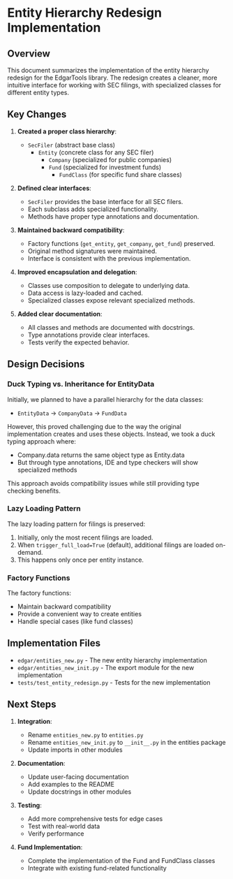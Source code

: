 # Entity Hierarchy Redesign Implementation

## Overview

This document summarizes the implementation of the entity hierarchy redesign for the EdgarTools library. The redesign creates a cleaner, more intuitive interface for working with SEC filings, with specialized classes for different entity types.

## Key Changes

1. **Created a proper class hierarchy**:
   - `SecFiler` (abstract base class)
     - `Entity` (concrete class for any SEC filer)
       - `Company` (specialized for public companies)
       - `Fund` (specialized for investment funds)
         - `FundClass` (for specific fund share classes)

2. **Defined clear interfaces**:
   - `SecFiler` provides the base interface for all SEC filers.
   - Each subclass adds specialized functionality.
   - Methods have proper type annotations and documentation.

3. **Maintained backward compatibility**:
   - Factory functions (`get_entity`, `get_company`, `get_fund`) preserved.
   - Original method signatures were maintained.
   - Interface is consistent with the previous implementation.

4. **Improved encapsulation and delegation**:
   - Classes use composition to delegate to underlying data.
   - Data access is lazy-loaded and cached.
   - Specialized classes expose relevant specialized methods.

5. **Added clear documentation**:
   - All classes and methods are documented with docstrings.
   - Type annotations provide clear interfaces.
   - Tests verify the expected behavior.

## Design Decisions

### Duck Typing vs. Inheritance for EntityData

Initially, we planned to have a parallel hierarchy for the data classes:
- `EntityData` → `CompanyData` → `FundData`

However, this proved challenging due to the way the original implementation creates and uses these objects. Instead, we took a duck typing approach where:
- Company.data returns the same object type as Entity.data
- But through type annotations, IDE and type checkers will show specialized methods

This approach avoids compatibility issues while still providing type checking benefits.

### Lazy Loading Pattern

The lazy loading pattern for filings is preserved:
1. Initially, only the most recent filings are loaded.
2. When `trigger_full_load=True` (default), additional filings are loaded on-demand.
3. This happens only once per entity instance.

### Factory Functions

The factory functions:
- Maintain backward compatibility
- Provide a convenient way to create entities
- Handle special cases (like fund classes)

## Implementation Files

- `edgar/entities_new.py` - The new entity hierarchy implementation
- `edgar/entities_new_init.py` - The export module for the new implementation
- `tests/test_entity_redesign.py` - Tests for the new implementation

## Next Steps

1. **Integration**:
   - Rename `entities_new.py` to `entities.py`
   - Rename `entities_new_init.py` to `__init__.py` in the entities package
   - Update imports in other modules

2. **Documentation**:
   - Update user-facing documentation
   - Add examples to the README
   - Update docstrings in other modules

3. **Testing**:
   - Add more comprehensive tests for edge cases
   - Test with real-world data
   - Verify performance

4. **Fund Implementation**:
   - Complete the implementation of the Fund and FundClass classes
   - Integrate with existing fund-related functionality